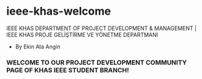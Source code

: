 # ieee-khas-welcome
IEEE KHAS DEPARTMENT OF PROJECT DEVELOPMENT &amp; MANAGEMENT | IEEE KHAS PROJE GELİŞTİRME VE YÖNETME DEPARTMANI
- By Ekin Ata Angin
### **WELCOME TO OUR PROJECT DEVELOPMENT COMMUNITY PAGE OF KHAS IEEE STUDENT BRANCH!**

